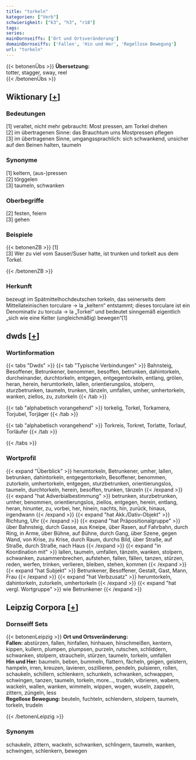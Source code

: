 ```yaml
---
title: "torkeln"
kategorien: ["Verb"]
schwierigkeit: ["k3", "h3", "r18"]
tags:
series:
mainDornseiffs: ['Ort und Ortsveränderung']
domainDornseiffs: ['Fallen', 'Hin und Her', 'Regellose Bewegung']
url: "torkeln"
---
```


{{< betonenÜbs >}}
**Übersetzung:**  
totter, stagger, sway, reel  
{{< /betonenÜbs >}}

## Wiktionary [[+](https://de.wiktionary.org/wiki/torkeln)]

### Bedeutungen
[1] veraltet, nicht mehr gebraucht: Most pressen, am Torkel drehen  
[2] im übertragenen Sinne: das Brauchtum ums Mostpressen pflegen  
[3] im übertragenen Sinne, umgangssprachlich: sich schwankend, unsicher auf den Beinen halten, taumeln  

### Synonyme
[1] keltern, (aus-)pressen  
[2] törggelen  
[3] taumeln, schwanken  

### Oberbegriffe
[2] festen, feiern  
[3] gehen  

### Beispiele
{{< betonenZB >}}
[1]  
[3] Wer zu viel vom Sauser/Suser hatte, ist trunken und torkelt aus dem Torkel.  

{{< /betonenZB >}}
### Herkunft
bezeugt im Spätmittelhochdeutschen torkeln, das seinerseits dem Mittellateinischen torculare → la „keltern“ entstammt; dieses torculare ist ein Denominativ zu torcula → la „Torkel“ und bedeutet sinngemäß eigentlich „sich wie eine Kelter (ungleichmäßig) bewegen“[1]  



## dwds [[+](https://www.dwds.de/wb/torkeln)]

### Wortinformation
{{< tabs "Dwds" >}}
{{< tab "Typische Verbindungen" >}}
Bahnsteig, Besoffener, Betrunkener, benommen, besoffen, betrunken, dahintorkeln, durcheinander, durchtorkeln, entgegen, entgegentorkeln, entlang, grölen, heran, herein, herumtorkeln, lallen, orientierungslos, stolpern, sturzbetrunken, taumeln, trunken, tänzeln, umfallen, umher, umhertorkeln, wanken, ziellos, zu, zutorkeln
{{< /tab >}}

{{< tab "alphabetisch vorangehend" >}}
torkelig, Torkel, Torkamera, Torjubel, Torjäger
{{< /tab >}}

{{< tab "alphabetisch vorangehend" >}}
Torkreis, Torkret, Torlatte, Torlauf, Torläufer
{{< /tab >}}

{{< /tabs >}}

### Wortprofil
{{< expand "Überblick" >}} herumtorkeln, Betrunkener, umher, lallen, betrunken, dahintorkeln, entgegentorkeln, Besoffener, benommen, zutorkeln, umhertorkeln, entgegen, sturzbetrunken, orientierungslos, taumeln, durchtorkeln, herein, besoffen, trunken, tänzeln {{< /expand >}}
{{< expand "hat Adverbialbestimmung" >}} betrunken, sturzbetrunken, umher, benommen, orientierungslos, ziellos, entgegen, herein, entlang, heran, hinunter, zu, vorbei, her, hinein, nachts, hin, zurück, hinaus, irgendwann {{< /expand >}}
{{< expand "hat Akk./Dativ-Objekt" >}} Richtung, Uhr {{< /expand >}}
{{< expand "hat Präpositionalgruppe" >}} über Bahnsteig, durch Gasse, aus Kneipe, über Rasen, auf Fahrbahn, durch Ring, in Arme, über Bühne, auf Bühne, durch Gang, über Szene, gegen Wand, von Krise, zu Krise, durch Raum, durchs Bild, über Straße, auf Straße, durch Straße, nach Haus {{< /expand >}}
{{< expand "in Koordination mit" >}} lallen, taumeln, umfallen, tänzeln, wanken, stolpern, schwanken, zusammenbrechen, aufstehen, fallen, fällen, tanzen, stürzen, reden, werfen, trinken, verlieren, bleiben, stehen, kommen {{< /expand >}}
{{< expand "hat Subjekt" >}} Betrunkener, Besoffener, Gestalt, Gast, Mann, Frau {{< /expand >}}
{{< expand "hat Verbzusatz" >}} herumtorkeln, dahintorkeln, zutorkeln, umhertorkeln {{< /expand >}}
{{< expand "hat vergl. Wortgruppe" >}} wie Betrunkener {{< /expand >}}

## Leipzig Corpora [[+](https://corpora.uni-leipzig.de/en/res?word=torkeln&corpusId=deu_newscrawl-public_2018)]

### Dornseiff Sets
{{< betonenLeipzig >}}
**Ort und Ortsveränderung:**  
**Fallen:** abstürzen, fallen, hinfallen, hinhauen, hinschmeißen, kentern, kippen, kullern, plumpen, plumpsen, purzeln, rutschen, schliddern, schwanken, stolpern, straucheln, stürzen, taumeln, torkeln, umfallen  
**Hin und Her:** baumeln, beben, bummeln, flattern, fächeln, geigen, geistern, hampeln, irren, kreuzen, lavieren, oszillieren, pendeln, pulsieren, rollen, schaukeln, schillern, schlenkern, schunkeln, schwanken, schwappen, schwingen, tanzen, taumeln, torkeln, more..., trudeln, vibrieren, wabern, wackeln, wallen, wanken, wimmeln, wippen, wogen, wuseln, zappeln, zittern, züngeln, less  
**Regellose Bewegung:** beuteln, fuchteln, schlendern, stolpern, taumeln, torkeln, trudeln  

{{< /betonenLeipzig >}}

### Synonym
schaukeln, zittern, wackeln, schwanken, schlingern, taumeln, wanken, schwingen, schlenkern, bewegen

